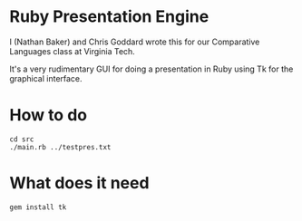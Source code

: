 # Ruby Presentation Engine

I (Nathan Baker) and Chris Goddard wrote this for our Comparative Languages class at Virginia Tech.

It's a very rudimentary GUI for doing a presentation in Ruby using Tk for the graphical interface.

# How to do

```
cd src
./main.rb ../testpres.txt
```

# What does it need
```
gem install tk
```
